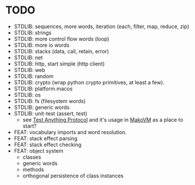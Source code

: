 # TODO

- STDLIB: sequences, more words, iteration (each, filter, map, reduce, zip)
- STDLIB: strings
- STDLIB: more control flow words (loop)
- STDLIB: more io words
- STDLIB: stacks (data, call, retain, error)
- STDLIB: net
- STDLIB: http, start simple (http client)
- STDLIB: web
- STDLIB: random
- STDLIB: crypto (wrap python crypto primitives, at least a few).
- STDLIB: platform.macos
- STDLIB: os
- STDLIB: fs (filesystem words)
- STDLIB: generic words
- STDLIB: unit-test (assert, test)
  - see [Test Anything Protocol](https://testanything.org/) and it's usage in [MakoVM](https://github.com/JohnEarnest/Mako/tree/master/lib/Test) as a place to start?
- FEAT: vocabulary imports and word resolution.
- FEAT: stack effect parsing
- FEAT: stack effect checking
- FEAT: object system
  - classes
  - generic words
  - methods
  - orthogonal persistence of class instances
